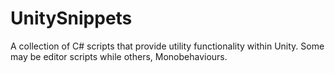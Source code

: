 # UnitySnippets
A collection of C# scripts that provide utility functionality within Unity.
Some may be editor scripts while others, Monobehaviours.
